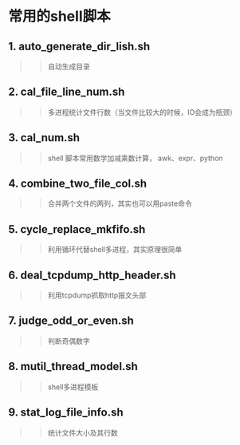 

常用的shell脚本
===========================


## 1. auto_generate_dir_lish.sh
>>自动生成目录

## 2. cal_file_line_num.sh
>>多进程统计文件行数（当文件比较大的时候，IO会成为瓶颈）   
 
## 3. cal_num.sh
>>shell 脚本常用数学加减乘数计算， awk、expr、python
 
## 4. combine_two_file_col.sh
>>合并两个文件的两列，其实也可以用paste命令

## 5. cycle_replace_mkfifo.sh
>>利用循环代替shell多进程，其实原理很简单

## 6. deal_tcpdump_http_header.sh
>>利用tcpdump抓取http报文头部

## 7. judge_odd_or_even.sh
>>判断奇偶数字

## 8. mutil_thread_model.sh
>>shell多进程模板

## 9. stat_log_file_info.sh
>>统计文件大小及其行数

